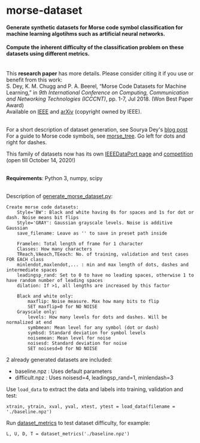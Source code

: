 # morse-dataset
#### Generate synthetic datasets for Morse code symbol classification for machine learning algotihms such as artificial neural networks.
#### Compute the inherent difficulty of the classification problem on these datasets using different metrics.

<br>This **research paper** has more details. Please consider citing it if you use or benefit from this work:<br>
S. Dey, K. M. Chugg and P. A. Beerel, “Morse Code Datasets for Machine Learning,” in _9th International Conference on Computing, Communication and Networking Technologies (ICCCNT)_, pp. 1-7, Jul 2018. (Won Best Paper Award)<br>
Available on [IEEE](https://ieeexplore.ieee.org/document/8494011) and [arXiv](https://arxiv.org/abs/1807.04239) (copyright owned by IEEE).

<br>For a short description of dataset generation, see Sourya Dey's [blog post](https://cobaltfolly.wordpress.com/2017/10/15/morse-code-dataset-for-artificial-neural-networks)<br>
For a guide to Morse code symbols, see [morse_tree](./morse_tree.png). Go left for dots and right for dashes.

This family of datasets now has its own [IEEEDataPort page](https://ieee-dataport.org/open-access/morse-code-symbol-classification) and [competition](http://ieee-dataport.org/competitions/morse-code-symbol-classification) (open till October 14, 2020!)

<br>**Requirements**: Python 3, numpy, scipy

<br>Description of [generate_morse_dataset.py](./generate_morse_dataset.py):

	Create morse code datasets:
	    Style='BW': Black and white having 0s for spaces and 1s for dot or dash. Noise means bit flips
	    Style='GRAY': Gaussian grayscale levels. Noise is additive Gaussian
	    save_filename: Leave as '' to save in preset path inside

	    Framelen: Total length of frame for 1 character
	    Classes: How many characters
	    TReach,VAeach,TEeach: No. of training, validation and test cases FOR EACH class
	    minlendot,maxlendot,... : min and max length of dots, dashes and intermediate spaces
	    leadingsp_rand: Set to 0 to have no leading spaces, otherwise 1 to have random number of leading spaces
	    dilation: If >1, all lengths are increased by this factor

	    Black and white only:
	        maxflip: Noise measure. Max how many bits to flip
	        SET maxflip=0 for NO NOISE
	    Grayscale only:
	        levels: How many levels for dots and dashes. Will be normalized at end
	        symbmean: Mean level for any symbol (dot or dash)
	        symbsd: Standard deviation for symbol levels
	        noisemean: Mean level for noise
	        noisesd: Standard deviation for noise
	        SET noisesd=0 for NO NOISE
	

2 already generated datasets are included:
- baseline.npz : Uses default parameters
- difficult.npz : Uses noisesd=4, leadingsp_rand=1, minlendash=3

Use `load_data` to extract the data and labels into training, validation and test:
```
xtrain, ytrain, xval, yval, xtest, ytest = load_data(filename = './baseline.npz')
```

Run [dataset_metrics](./dataset_metrics.py) to test dataset difficulty, for example:
```
L, U, D, T = dataset_metrics('./baseline.npz')
```

